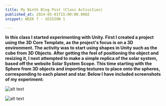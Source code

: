 ```yaml
---
title: My Ninth Blog Post (Class Activities)
published_at: 2024-05-01T15:00:00.000Z
snippet: WEEK 7 - SESSION 1

---
```

**In this class I started experimenting with Unity. First I created a project using the 3D Core Template, as the project's focus is on a 3D environment. The activity was to start using shapes in Unity such as the cube from 3D Objects. After getting the feel of positioning the object and resizing it, I next attempted to make a simple replica of the solar system, based off the website Solar System Scope. This time starting with the Sphere from 3D objects and importing textures to place onto the spheres, corresponding to each planet and star. Below I have included screenshots of my experiment:** 

![alt text](/images/experiment1.JPG)

![alt text](/images/experiment2.JPG)





<!-- # This is h1

## This is h2

_underline_

**bold** -->
